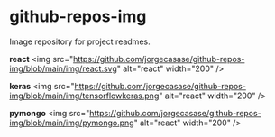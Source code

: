 # github-repos-img
Image repository for project readmes.

**react** \<img src="https://github.com/jorgecasase/github-repos-img/blob/main/img/react.svg" alt="react" width="200" />

**keras** \<img src="https://github.com/jorgecasase/github-repos-img/blob/main/img/tensorflowkeras.png" alt="react" width="200" />

**pymongo** \<img src="https://github.com/jorgecasase/github-repos-img/blob/main/img/pymongo.png" alt="react" width="200" />
